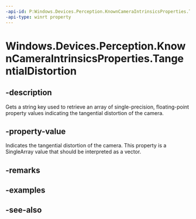 ```yaml
---
-api-id: P:Windows.Devices.Perception.KnownCameraIntrinsicsProperties.TangentialDistortion
-api-type: winrt property
---
```


<!-- Property syntax
public string TangentialDistortion { get; }
-->

# Windows.Devices.Perception.KnownCameraIntrinsicsProperties.TangentialDistortion

## -description
Gets a string key used to retrieve an array of single-precision, floating-point property values indicating the tangential distortion of the camera.

## -property-value
Indicates the tangential distortion of the camera. This property is a SingleArray value that should be interpreted as a vector.

## -remarks

## -examples

## -see-also

